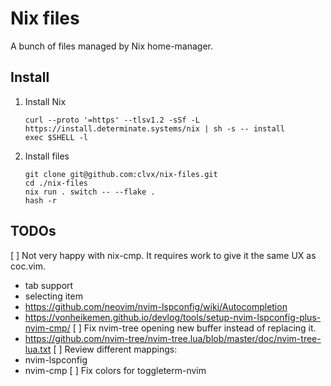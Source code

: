 # Nix files


A bunch of files managed by Nix home-manager.

## Install

1. Install Nix

    ```
    curl --proto '=https' --tlsv1.2 -sSf -L https://install.determinate.systems/nix | sh -s -- install
    exec $SHELL -l
    ```

2. Install files

    ```
    git clone git@github.com:clvx/nix-files.git
    cd ./nix-files
    nix run . switch -- --flake .
    hash -r
    ```

## TODOs

[ ] Not very happy with nix-cmp. It requires work to give it the same UX as coc.vim.
- tab support
- selecting item
- https://github.com/neovim/nvim-lspconfig/wiki/Autocompletion
- https://vonheikemen.github.io/devlog/tools/setup-nvim-lspconfig-plus-nvim-cmp/
[ ] Fix nvim-tree opening new buffer instead of replacing it.
- https://github.com/nvim-tree/nvim-tree.lua/blob/master/doc/nvim-tree-lua.txt
[ ] Review different mappings:
- nvim-lspconfig
- nvim-cmp
[ ] Fix colors for toggleterm-nvim
